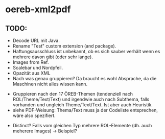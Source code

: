 # oereb-xml2pdf

## TODO:
- Decode URL mit Java.
- Rename "Test" custom extension (and package).
- Haftungsausschluss ist unbekannt, ob es sich sauber verhält wenn es mehrere davon gibt (oder sehr lange).
- Images from Ref.
- Scalebar und Nordpfeil.
- Opazität aus XML
- Nach was genau gruppieren? Da braucht es wohl Absprache, da die Maschinen nicht alles wissen kann. 
 * Gruppieren nach den 17 ÖREB-Themen (tendenziell nach ROL/Theme/Text/Text) und irgendwie auch nach Subthema, falls vorhanden und ungleich Theme/Text/Text. Ist aber auch Heuristik.
 * siehe PDF-Weisung: Thema/Text muss ja der Codeliste entsprechen, wäre also spezifiert.
- Distinct? Falls vom gleichen Typ mehrere ROL-Elemente (dh. auch meherere Images) -> Beispiel?